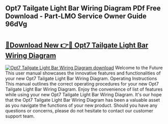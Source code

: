 ## Opt7 Tailgate Light Bar Wiring Diagram PDf Free Download - Part-LMO Service Owner Guide 96dVg

# <h2><a href="http://dfouiwv.blite.top/?on=Opt7+Tailgate+Light+Bar+Wiring+Diagram">🔗Download New 👉🔴 Opt7 Tailgate Light Bar Wiring Diagram</a></h2>

[![Opt7 Tailgate Light Bar Wiring Diagram download](https://i.imgur.com/lujVjoI.png)](http://dfouiwv.blite.top/?on=Opt7+Tailgate+Light+Bar+Wiring+Diagram)
Welcome to the Future This user manual showcases the innovative features and functionalities of your new Opt7 Tailgate Light Bar Wiring Diagram. Operating Instructions This manual outlines the correct operating procedures for your new Opt7 Tailgate Light Bar Wiring Diagram. Enjoy the convenience of list of features while using your new Opt7 Tailgate Light Bar Wiring Diagram. It's our hope that the Opt7 Tailgate Light Bar Wiring Diagram has been a valuable asset as you navigate the functions of your new product. Should you have any questions or concerns, please do not hesitate to contact our customer support team.
